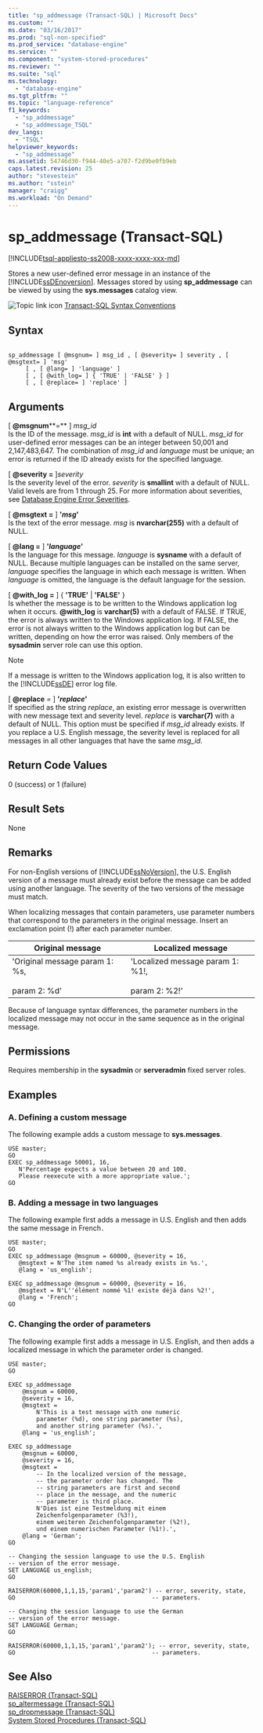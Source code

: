 ```yaml
---
title: "sp_addmessage (Transact-SQL) | Microsoft Docs"
ms.custom: ""
ms.date: "03/16/2017"
ms.prod: "sql-non-specified"
ms.prod_service: "database-engine"
ms.service: ""
ms.component: "system-stored-procedures"
ms.reviewer: ""
ms.suite: "sql"
ms.technology: 
  - "database-engine"
ms.tgt_pltfrm: ""
ms.topic: "language-reference"
f1_keywords: 
  - "sp_addmessage"
  - "sp_addmessage_TSQL"
dev_langs: 
  - "TSQL"
helpviewer_keywords: 
  - "sp_addmessage"
ms.assetid: 54746d30-f944-40e5-a707-f2d9be0fb9eb
caps.latest.revision: 25
author: "stevestein"
ms.author: "sstein"
manager: "craigg"
ms.workload: "On Demand"
---
```

# sp_addmessage (Transact-SQL)
[!INCLUDE[tsql-appliesto-ss2008-xxxx-xxxx-xxx-md](../../includes/tsql-appliesto-ss2008-xxxx-xxxx-xxx-md.md)]

  Stores a new user-defined error message in an instance of the [!INCLUDE[ssDEnoversion](../../includes/ssdenoversion-md.md)]. Messages stored by using **sp_addmessage** can be viewed by using the **sys.messages** catalog view.  
  
 ![Topic link icon](../../database-engine/configure-windows/media/topic-link.gif "Topic link icon") [Transact-SQL Syntax Conventions](../../t-sql/language-elements/transact-sql-syntax-conventions-transact-sql.md)  
  
## Syntax  
  
```  
  
sp_addmessage [ @msgnum= ] msg_id , [ @severity= ] severity , [ @msgtext= ] 'msg'   
     [ , [ @lang= ] 'language' ]   
     [ , [ @with_log= ] { 'TRUE' | 'FALSE' } ]   
     [ , [ @replace= ] 'replace' ]   
```  
  
## Arguments  
 [ **@msgnum****=** ] *msg_id*  
 Is the ID of the message. *msg_id* is **int** with a default of NULL. *msg_id* for user-defined error messages can be an integer between 50,001 and 2,147,483,647. The combination of *msg_id* and *language* must be unique; an error is returned if the ID already exists for the specified language.  
  
 [ **@severity =** ]*severity*  
 Is the severity level of the error. *severity* is **smallint** with a default of NULL. Valid levels are from 1 through 25. For more information about severities, see [Database Engine Error Severities](../../relational-databases/errors-events/database-engine-error-severities.md).  
  
 [ **@msgtext =** ] **'***msg***'**  
 Is the text of the error message. *msg* is **nvarchar(255)** with a default of NULL.  
  
 [ **@lang =** ] **'***language***'**  
 Is the language for this message. *language* is **sysname** with a default of NULL. Because multiple languages can be installed on the same server, *language* specifies the language in which each message is written. When *language* is omitted, the language is the default language for the session.  
  
 [ **@with_log =** ] { **'**TRUE**'** | **'FALSE'** }  
 Is whether the message is to be written to the Windows application log when it occurs. **@with_log** is **varchar(5)** with a default of FALSE. If TRUE, the error is always written to the Windows application log. If FALSE, the error is not always written to the Windows application log but can be written, depending on how the error was raised. Only members of the **sysadmin** server role can use this option.  
  
> [!NOTE]  
>  If a message is written to the Windows application log, it is also written to the [!INCLUDE[ssDE](../../includes/ssde-md.md)] error log file.  
  
 [ **@replace** *=* ] **'***replace***'**  
 If specified as the string *replace*, an existing error message is overwritten with new message text and severity level. *replace* is **varchar(7)** with a default of NULL. This option must be specified if *msg_id* already exists. If you replace a U.S. English message, the severity level is replaced for all messages in all other languages that have the same *msg_id*.  
  
## Return Code Values  
 0 (success) or 1 (failure)  
  
## Result Sets  
 None  
  
## Remarks  
 For non-English versions of [!INCLUDE[ssNoVersion](../../includes/ssnoversion-md.md)], the U.S. English version of a message must already exist before the message can be added using another language. The severity of the two versions of the message must match.  
  
 When localizing messages that contain parameters, use parameter numbers that correspond to the parameters in the original message. Insert an exclamation point (!) after each parameter number.  
  
|Original message|Localized message|  
|----------------------|-----------------------|  
|'Original message param 1: %s,<br /><br /> param 2: %d'|'Localized message param 1: %1!,<br /><br /> param 2: %2!'|  
  
 Because of language syntax differences, the parameter numbers in the localized message may not occur in the same sequence as in the original message.  
  
## Permissions  
Requires membership in the **sysadmin** or **serveradmin** fixed server roles.  
  
## Examples  
  
### A. Defining a custom message  
 The following example adds a custom message to **sys.messages**.  
  
```  
USE master;  
GO  
EXEC sp_addmessage 50001, 16,   
   N'Percentage expects a value between 20 and 100.   
   Please reexecute with a more appropriate value.';  
GO  
```  
  
### B. Adding a message in two languages  
 The following example first adds a message in U.S. English and then adds the same message in French`.`  
  
```  
USE master;  
GO  
EXEC sp_addmessage @msgnum = 60000, @severity = 16,   
   @msgtext = N'The item named %s already exists in %s.',   
   @lang = 'us_english';  
  
EXEC sp_addmessage @msgnum = 60000, @severity = 16,   
   @msgtext = N'L''élément nommé %1! existe déjà dans %2!',   
   @lang = 'French';  
GO  
```  
  
### C. Changing the order of parameters  
 The following example first adds a message in U.S. English, and then adds a localized message in which the parameter order is changed.  
  
```  
USE master;  
GO  
  
EXEC sp_addmessage   
    @msgnum = 60000,   
    @severity = 16,  
    @msgtext =   
        N'This is a test message with one numeric  
        parameter (%d), one string parameter (%s),   
        and another string parameter (%s).',  
    @lang = 'us_english';  
  
EXEC sp_addmessage   
    @msgnum = 60000,   
    @severity = 16,  
    @msgtext =   
        -- In the localized version of the message,  
        -- the parameter order has changed. The   
        -- string parameters are first and second  
        -- place in the message, and the numeric   
        -- parameter is third place.  
        N'Dies ist eine Testmeldung mit einem   
        Zeichenfolgenparameter (%3!),  
        einem weiteren Zeichenfolgenparameter (%2!),   
        und einem numerischen Parameter (%1!).',  
    @lang = 'German';  
GO    
  
-- Changing the session language to use the U.S. English  
-- version of the error message.  
SET LANGUAGE us_english;  
GO  
  
RAISERROR(60000,1,1,15,'param1','param2') -- error, severity, state,  
GO                                       -- parameters.  
  
-- Changing the session language to use the German  
-- version of the error message.  
SET LANGUAGE German;  
GO  
  
RAISERROR(60000,1,1,15,'param1','param2'); -- error, severity, state,   
GO                                       -- parameters.  
```  
  
## See Also  
 [RAISERROR &#40;Transact-SQL&#41;](../../t-sql/language-elements/raiserror-transact-sql.md)   
 [sp_altermessage &#40;Transact-SQL&#41;](../../relational-databases/system-stored-procedures/sp-altermessage-transact-sql.md)   
 [sp_dropmessage &#40;Transact-SQL&#41;](../../relational-databases/system-stored-procedures/sp-dropmessage-transact-sql.md)   
 [System Stored Procedures &#40;Transact-SQL&#41;](../../relational-databases/system-stored-procedures/system-stored-procedures-transact-sql.md)  
  
  
